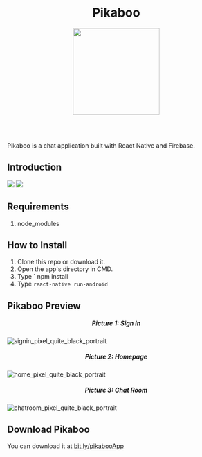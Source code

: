 <h1 align='center'>Pikaboo</h1>

<p align='center'>
  <a href='https://reactjs.org/'>
  <img height="200" src='https://miro.medium.com/max/3200/1*ipwpqQrHz0Lkd_5setXQCQ.jpeg' />
  </a>
</p>

<br>
<br>


Pikaboo is a chat application built with React Native and Firebase.


## Introduction
[![](https://camo.githubusercontent.com/f5b5d9bb00257d22218c563a77c54971da41425f/68747470733a2f2f696d672e736869656c64732e696f2f62616467652f52656163744e61746976652d76302e36312e352d696e666f726d6174696f6e616c)](https://camo.githubusercontent.com/f5b5d9bb00257d22218c563a77c54971da41425f/68747470733a2f2f696d672e736869656c64732e696f2f62616467652f52656163744e61746976652d76302e36312e352d696e666f726d6174696f6e616c)  [![](https://camo.githubusercontent.com/c67164d0a3b7e598dba5aa5b2d6c925ea2db9aec/68747470733a2f2f696d672e736869656c64732e696f2f62616467652f46697265626173652d5265616c74696d652d6f72616e6765)](https://camo.githubusercontent.com/c67164d0a3b7e598dba5aa5b2d6c925ea2db9aec/68747470733a2f2f696d672e736869656c64732e696f2f62616467652f46697265626173652d5265616c74696d652d6f72616e6765)  

## Requirements
1. node_modules

## How to Install
1. Clone this repo or download it.
2. Open the app's directory in CMD.
3. Type ` npm install 
4. Type ` react-native run-android `

## Pikaboo Preview
<h5 align='center'>Picture 1: Sign In</h5>

![signin_pixel_quite_black_portrait](https://user-images.githubusercontent.com/33638021/80430949-54052600-891a-11ea-9e16-4848933caf5b.png)

<h5 align='center'>Picture 2: Homepage</h5>

![home_pixel_quite_black_portrait](https://user-images.githubusercontent.com/33638021/80430976-6e3f0400-891a-11ea-95e7-4d6c96eac8f5.png)

<h5 align='center'>Picture 3: Chat Room</h5>

![chatroom_pixel_quite_black_portrait](https://user-images.githubusercontent.com/33638021/80431045-8f9ff000-891a-11ea-8d66-dc3bbcde73e3.png)

## Download Pikaboo

You can download it at <a href="https://bit.ly/pikabooApp">bit.ly/pikabooApp</a>

